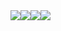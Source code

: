 <img src="https://img.shields.io/badge/Telegram-2CA5E0?style=for-the-badge&logo=telegram&logoColor=white" style="max-width: 100px; float: right;" />
<img src="https://img.shields.io/badge/LinkedIn-0077B5?style=for-the-badge&logo=linkedin&logoColor=white" style="max-width: 100px; float: right;" />
<img src="https://img.shields.io/badge/Twitter-1DA1F2?style=for-the-badge&logo=twitter&logoColor=white" style="max-width: 100px; float: right;" />
<img src="https://img.shields.io/badge/Outlook-0078D4?style=for-the-badge&logo=microsoft-outlook&logoColor=white" style="max-width: 100px; float: right;" />
